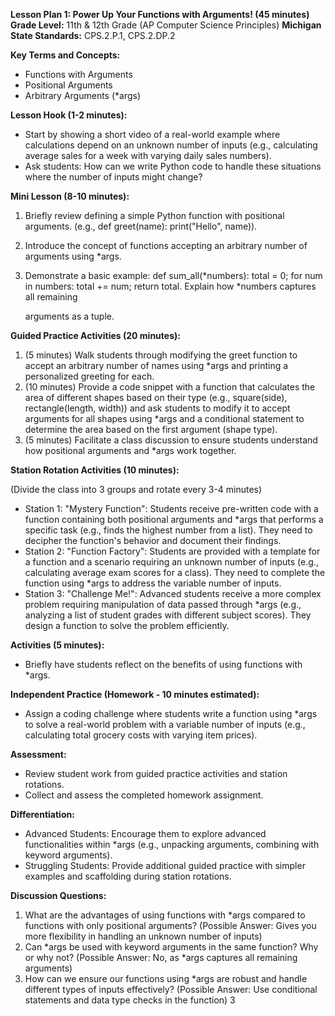 ﻿**Lesson Plan 1: Power Up Your Functions with Arguments! (45 minutes) Grade Level:** 11th & 12th Grade (AP Computer Science Principles) **Michigan State Standards:** CPS.2.P.1, CPS.2.DP.2

**Key Terms and Concepts:**

- Functions with Arguments
- Positional Arguments
- Arbitrary Arguments (\*args)

**Lesson Hook (1-2 minutes):**

- Start by showing a short video of a real-world example where calculations depend on an unknown number of inputs (e.g., calculating average sales for a week with varying daily sales numbers).
- Ask students: How can we write Python code to handle these situations where the number of inputs might change?

**Mini Lesson (8-10 minutes):**

1. Briefly review defining a simple Python function with positional arguments. (e.g., def greet(name): print("Hello", name)).
1. Introduce the concept of functions accepting an arbitrary number of arguments using \*args.
1. Demonstrate a basic example: def sum\_all(\*numbers): total = 0; for num in numbers: total += num; return total. Explain how \*numbers captures all remaining

   arguments as a tuple.

**Guided Practice Activities (20 minutes):**

1. (5 minutes) Walk students through modifying the greet function to accept an arbitrary number of names using \*args and printing a personalized greeting for each.
1. (10 minutes) Provide a code snippet with a function that calculates the area of different shapes based on their type (e.g., square(side), rectangle(length, width)) and ask students to modify it to accept arguments for all shapes using \*args and a conditional statement to determine the area based on the first argument (shape type).
1. (5 minutes) Facilitate a class discussion to ensure students understand how positional arguments and \*args work together.

**Station Rotation Activities (10 minutes):**

(Divide the class into 3 groups and rotate every 3-4 minutes)

- Station 1: "Mystery Function": Students receive pre-written code with a function containing both positional arguments and \*args that performs a specific task (e.g., finds the highest number from a list). They need to decipher the function's behavior and document their findings.
- Station 2: "Function Factory": Students are provided with a template for a function and a scenario requiring an unknown number of inputs (e.g., calculating average exam scores for a class). They need to complete the function using \*args to address the variable number of inputs.
- Station 3: "Challenge Me!": Advanced students receive a more complex problem requiring manipulation of data passed through \*args (e.g., analyzing a list of student grades with different subject scores). They design a function to solve the problem efficiently.

**Activities (5 minutes):**

- Briefly have students reflect on the benefits of using functions with \*args.

**Independent Practice (Homework - 10 minutes estimated):**

- Assign a coding challenge where students write a function using \*args to solve a real-world problem with a variable number of inputs (e.g., calculating total grocery costs with varying item prices).

**Assessment:**

- Review student work from guided practice activities and station rotations.
- Collect and assess the completed homework assignment.

**Differentiation:**

- Advanced Students: Encourage them to explore advanced functionalities within \*args (e.g., unpacking arguments, combining with keyword arguments).
- Struggling Students: Provide additional guided practice with simpler examples and scaffolding during station rotations.

**Discussion Questions:**

1. What are the advantages of using functions with \*args compared to functions with only positional arguments? (Possible Answer: Gives you more flexibility in handling an unknown number of inputs)
1. Can \*args be used with keyword arguments in the same function? Why or why not? (Possible Answer: No, as \*args captures all remaining arguments)
1. How can we ensure our functions using \*args are robust and handle different types of inputs effectively? (Possible Answer: Use conditional statements and data type checks in the function)
3
